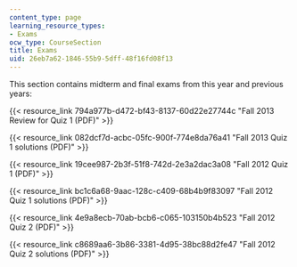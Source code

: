 ```yaml
---
content_type: page
learning_resource_types:
- Exams
ocw_type: CourseSection
title: Exams
uid: 26eb7a62-1846-55b9-5dff-48f16fd08f13
---
```


This section contains midterm and final exams from this year and previous years:

{{< resource_link 794a977b-d472-bf43-8137-60d22e27744c "Fall 2013 Review for Quiz 1 (PDF)" >}}

{{< resource_link 082dcf7d-acbc-05fc-900f-774e8da76a41 "Fall 2013 Quiz 1 solutions (PDF)" >}}

{{< resource_link 19cee987-2b3f-51f8-742d-2e3a2dac3a08 "Fall 2012 Quiz 1 (PDF)" >}}

{{< resource_link bc1c6a68-9aac-128c-c409-68b4b9f83097 "Fall 2012 Quiz 1 solutions (PDF)" >}}

{{< resource_link 4e9a8ecb-70ab-bcb6-c065-103150b4b523 "Fall 2012 Quiz 2 (PDF)" >}}

{{< resource_link c8689aa6-3b86-3381-4d95-38bc88d2fe47 "Fall 2012 Quiz 2 solutions (PDF)" >}}